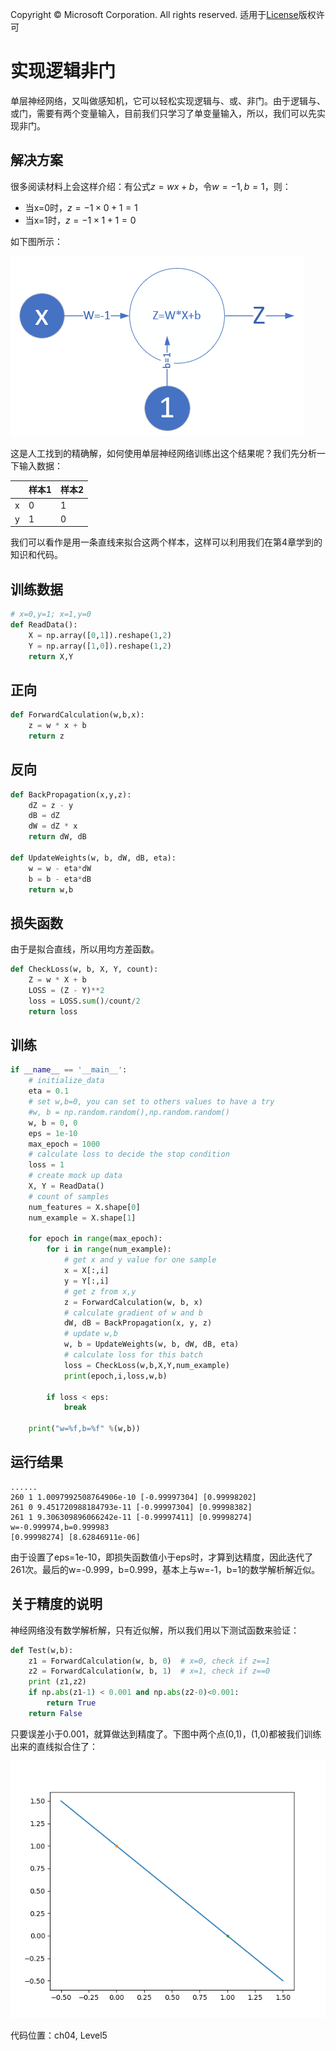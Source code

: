 Copyright © Microsoft Corporation. All rights reserved.
  适用于[License](https://github.com/Microsoft/ai-edu/blob/master/LICENSE.md)版权许可

# 实现逻辑非门

单层神经网络，又叫做感知机，它可以轻松实现逻辑与、或、非门。由于逻辑与、或门，需要有两个变量输入，目前我们只学习了单变量输入，所以，我们可以先实现非门。

## 解决方案

很多阅读材料上会这样介绍：有公式$z=wx+b$，令$w=-1,b=1$，则：

- 当x=0时，$z = -1 \times 0 + 1 = 1$
- 当x=1时，$z = -1 \times 1 + 1 = 0$
  
如下图所示：

<img src="./Images/4/LogicNotGate.png"/>

这是人工找到的精确解，如何使用单层神经网络训练出这个结果呢？我们先分析一下输入数据：

||样本1|样本2|
|---|---|---|
|x|0|1|
|y|1|0|

我们可以看作是用一条直线来拟合这两个样本，这样可以利用我们在第4章学到的知识和代码。

## 训练数据

```Python
# x=0,y=1; x=1,y=0
def ReadData():
    X = np.array([0,1]).reshape(1,2)
    Y = np.array([1,0]).reshape(1,2)
    return X,Y
```

## 正向

```Python
def ForwardCalculation(w,b,x):
    z = w * x + b
    return z
```

## 反向

```Python
def BackPropagation(x,y,z):
    dZ = z - y
    dB = dZ
    dW = dZ * x
    return dW, dB

def UpdateWeights(w, b, dW, dB, eta):
    w = w - eta*dW
    b = b - eta*dB
    return w,b
```

## 损失函数

由于是拟合直线，所以用均方差函数。

```Python
def CheckLoss(w, b, X, Y, count):
    Z = w * X + b
    LOSS = (Z - Y)**2
    loss = LOSS.sum()/count/2
    return loss
```

## 训练
```Python
if __name__ == '__main__':
    # initialize_data
    eta = 0.1
    # set w,b=0, you can set to others values to have a try
    #w, b = np.random.random(),np.random.random()
    w, b = 0, 0
    eps = 1e-10
    max_epoch = 1000
    # calculate loss to decide the stop condition
    loss = 1
    # create mock up data
    X, Y = ReadData()
    # count of samples
    num_features = X.shape[0]
    num_example = X.shape[1]

    for epoch in range(max_epoch):
        for i in range(num_example):
            # get x and y value for one sample
            x = X[:,i]
            y = Y[:,i]
            # get z from x,y
            z = ForwardCalculation(w, b, x)
            # calculate gradient of w and b
            dW, dB = BackPropagation(x, y, z)
            # update w,b
            w, b = UpdateWeights(w, b, dW, dB, eta)
            # calculate loss for this batch
            loss = CheckLoss(w,b,X,Y,num_example)
            print(epoch,i,loss,w,b)

        if loss < eps:
            break

    print("w=%f,b=%f" %(w,b))
```

## 运行结果

```
......
260 1 1.0097992508764906e-10 [-0.99997304] [0.99998202]
261 0 9.451720988184793e-11 [-0.99997304] [0.99998382]
261 1 9.306309896066242e-11 [-0.99997411] [0.99998274]
w=-0.999974,b=0.999983
[0.99998274] [8.62846911e-06]
```
由于设置了eps=1e-10，即损失函数值小于eps时，才算到达精度，因此迭代了261次。最后的w=-0.999，b=0.999，基本上与w=-1，b=1的数学解析解近似。

## 关于精度的说明

神经网络没有数学解析解，只有近似解，所以我们用以下测试函数来验证：

```Python
def Test(w,b):
    z1 = ForwardCalculation(w, b, 0)  # x=0, check if z==1
    z2 = ForwardCalculation(w, b, 1)  # x=1, check if z==0
    print (z1,z2)
    if np.abs(z1-1) < 0.001 and np.abs(z2-0)<0.001:
        return True
    return False
```

只要误差小于0.001，就算做达到精度了。下图中两个点(0,1)，(1,0)都被我们训练出来的直线拟合住了：

<img src="./Images/4/LogicNotGateResult.png"/>

代码位置：ch04, Level5